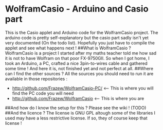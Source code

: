 # WolframCasio - Arduino and Casio part
This is the Casio applet and Arduino code for the WolframCasio project. The arduino code is pretty self-explanatory but the casio part sadly isn't yet very documented (On the todo list). Hopefully you just have to compile the applet and see what happens next !
##What is WolframCasio ?
WolframCasio is a project I started after my maths teacher told me how sad it is not to have Wolfram on that poor FX-9750GII. So when I got home, I took an Arduino, a PC, crafted a nice 3pin-to-wires cable and gathered some time ! And here it is, not finished yet and not perfect at all.
##Where can I find the other sources ?
All the sources you should need to run it are available in those repositories :
* http://github.com/Frazew/WolframCasio-PC/ <-- This is where you will find the PC code you will need
* http://github.com/Frazew/WolframCasio <-- This is where you are

##And how do I know the setup for this ?
Please see the wiki ! (TODO)
##And the licence ?
The license is GNU GPL altough some of the libraries I used may have a less restrictive license. If so, they of course keep that license !
